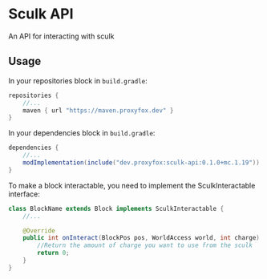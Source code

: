# Sculk API
An API for interacting with sculk

## Usage

In your repositories block in `build.gradle`:
```groovy
repositories {
    //...
    maven { url "https://maven.proxyfox.dev" }
}
```

In your dependencies block in `build.gradle`:
```groovy
dependencies {
    //...
    modImplementation(include("dev.proxyfox:sculk-api:0.1.0+mc.1.19"))
}
```

To make a block interactable, you need to implement the SculkInteractable interface:
```java
class BlockName extends Block implements SculkInteractable {
    //...

    @Override
    public int onInteract(BlockPos pos, WorldAccess world, int charge) {
        //Return the amount of charge you want to use from the sculk
        return 0;
    }
}
```
